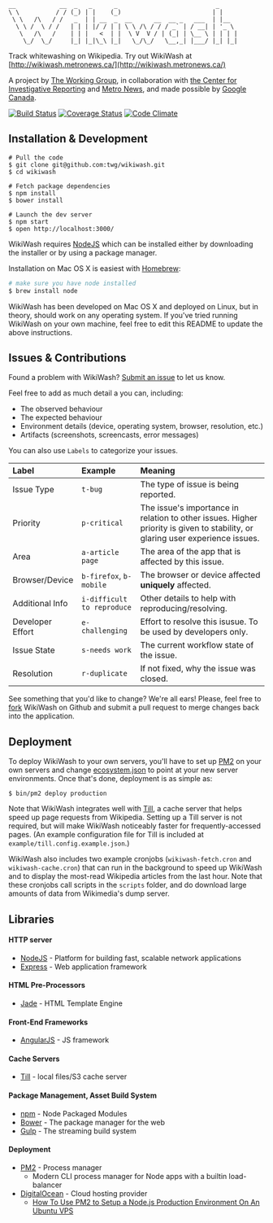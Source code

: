     __            __  _   _      _                           _
    \ \          / / (_) | |    (_)                         | |
     \ \   /\   / /   _  | | __  _  __      __  __ _   ___  | |__
      \ \ /  \ / /   | | | |/ / | | \ \ /\ / / / _` | / __| | '_ \
       \   /\   /    | | |   <  | |  \ V  V / | (_| | \__ \ | | | |
        \_/  \_/     |_| |_|\_\ |_|   \_/\_/   \__,_| |___/ |_| |_|

Track whitewashing on Wikipedia. Try out WikiWash at [http://wikiwash.metronews.ca/](http://wikiwash.metronews.ca/)

A project by [The Working Group](http://twg.ca), in collaboration with
[the Center for Investigative Reporting](http://www.centerforinvestigativereporting.org/) and
[Metro News](http://metronews.ca/), and made possible by [Google Canada](http://googlecanada.blogspot.ca/).

[![Build Status](https://img.shields.io/travis/twg/wikiwash.svg?style=flat)](https://travis-ci.org/twg/wikiwash) [![Coverage Status](https://img.shields.io/coveralls/twg/wikiwash.svg?style=flat)](https://coveralls.io/r/twg/wikiwash) [![Code Climate](https://img.shields.io/codeclimate/github/twg/wikiwash.svg?style=flat)](https://codeclimate.com/github/twg/wikiwash)

## Installation & Development

```
# Pull the code
$ git clone git@github.com:twg/wikiwash.git
$ cd wikiwash

# Fetch package dependencies
$ npm install
$ bower install

# Launch the dev server
$ npm start
$ open http://localhost:3000/
```

WikiWash requires [NodeJS](http://nodejs.org/) which can be installed either
by downloading the installer or by using a package manager.

Installation on Mac OS X is easiest with [Homebrew](http://brew.sh/):

```bash
# make sure you have node installed
$ brew install node
```

WikiWash has been developed on Mac OS X and deployed on Linux, but in theory,
should work on any operating system. If you've tried running WikiWash on your
own machine, feel free to edit this README to update the above instructions.

## Issues & Contributions

Found a problem with WikiWash? [Submit an issue](https://github.com/twg/wikiwash/issues/new)
to let us know.

Feel free to add as much detail a you can, including:

- The observed behaviour
- The expected behaviour
- Environment details (device, operating system, browser, resolution, etc.)
- Artifacts (screenshots, screencasts, error messages)

You can also use `Labels` to categorize your issues.

| Label            | Example                     | Meaning                                                       |
|:-----------------|:----------------------------|:--------------------------------------------------------------|
| Issue Type       | `t-bug`                     | The type of issue is being reported.                          |
| Priority         | `p-critical`                | The issue's importance in relation to other issues. Higher                                                        priority is given to stability, or glaring user experience                                                                                                             issues.  |
| Area             | `a-article page`            | The area of the app that is affected by this issue.           |
| Browser/Device   | `b-firefox`, `b-mobile`     | The browser or device affected **uniquely** affected.         |
| Additional Info  | `i-difficult to reproduce`  | Other details to help with reproducing/resolving.             |
| Developer Effort | `e-challenging`             | Effort to resolve this isusue. To be used by developers only. |
| Issue State      | `s-needs work`              | The current workflow state of the issue.                      |
| Resolution       | `r-duplicate`               | If not fixed, why the issue was closed.                       |

See something that you'd like to change? We're all ears! Please, feel free to
[fork](https://github.com/twg/wikiwash/fork) WikiWash on Github and submit a
pull request to merge changes back into the application.

## Deployment

To deploy WikiWash to your own servers, you'll have to set up
[PM2](https://github.com/Unitech/pm2) on your own servers and change
[ecosystem.json](https://github.com/twg/wikiwash/blob/master/ecosystem.json)
to point at your new server environments. Once that's done, deployment is as
simple as:

```
$ bin/pm2 deploy production
```

Note that WikiWash integrates well with [Till](https://github.com/psobot/till),
a cache server that helps speed up page requests from Wikipedia. Setting up a
Till server is not required, but will make WikiWash noticeably faster for
frequently-accessed pages. (An example configuration file for Till is included
at `example/till.config.example.json`.)

WikiWash also includes two example cronjobs (`wikiwash-fetch.cron` and
`wikiwash-cache.cron`) that can run in the background to speed up WikiWash and
to display the most-read Wikipedia articles from the last hour. Note that
these cronjobs call scripts in the `scripts` folder, and do download large
amounts of data from Wikimedia's dump server.

## Libraries

#### HTTP server

* [NodeJS](http://nodejs.org/) - Platform for building fast, scalable network applications
* [Express](http://expressjs.com/) - Web application framework

#### HTML Pre-Processors

* [Jade](http://jade-lang.com/) - HTML Template Engine

#### Front-End Frameworks

* [AngularJS](https://angularjs.org/) - JS framework

#### Cache Servers

* [Till](https://github.com/psobot/till) - local files/S3 cache server

#### Package Management, Asset Build System

* [npm](https://npmjs.org) - Node Packaged Modules
* [Bower](http://bower.io) - The package manager for the web
* [Gulp](http://gulpjs.com) - The streaming build system

#### Deployment
* [PM2](https://github.com/Unitech/pm2) - Process manager
  * Modern CLI process manager for Node apps with a builtin load-balancer
* [DigitalOcean](https://www.digitalocean.com/) - Cloud hosting provider
  * [How To Use PM2 to Setup a Node.js Production Environment On An Ubuntu VPS](https://www.digitalocean.com/community/tutorials/how-to-use-pm2-to-setup-a-node-js-production-environment-on-an-ubuntu-vps)
